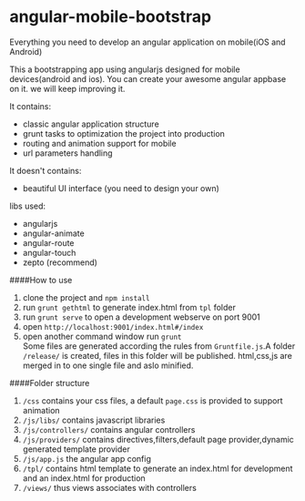 angular-mobile-bootstrap
========================

Everything you need to develop an angular application on mobile(iOS and Android)

This a bootstrapping app using angularjs designed for mobile devices(android and ios). You can create your awesome angular appbase on it. we will keep improving it.

It contains:
* classic angular application structure
* grunt tasks to optimization the project into production
* routing and animation support for mobile
* url parameters handling

It doesn't contains:
* beautiful UI interface (you need to design your own)

libs used:
* angularjs
* angular-animate
* angular-route
* angular-touch
* zepto (recommend)

####How to use
1. clone the project and `npm install`
2. run `grunt gethtml` to generate index.html from `tpl` folder
3. run `grunt serve` to open a development webserve on port 9001
4. open `http://localhost:9001/index.html#/index`
5. open another command window run `grunt`  
Some files are generated according the rules from `Gruntfile.js`.A folder `/release/` is created, files in this folder will be published. html,css,js are merged in to one single file and aslo minified.

####Folder structure
1. `/css`              contains your css files, a default `page.css` is provided to support animation
2. `/js/libs/`         contains javascript libraries
3. `/js/controllers/`  contains angular controllers
4. `/js/providers/`    contains directives,filters,default page provider,dynamic generated template provider
5. `/js/app.js`        the angular app config
6. `/tpl/`             contains html template to generate an index.html for development and an index.html for production
7. `/views/`           thus views associates with controllers


